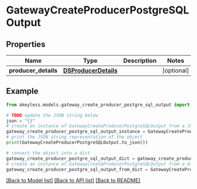 # GatewayCreateProducerPostgreSQLOutput


## Properties

Name | Type | Description | Notes
------------ | ------------- | ------------- | -------------
**producer_details** | [**DSProducerDetails**](DSProducerDetails.md) |  | [optional] 

## Example

```python
from akeyless.models.gateway_create_producer_postgre_sql_output import GatewayCreateProducerPostgreSQLOutput

# TODO update the JSON string below
json = "{}"
# create an instance of GatewayCreateProducerPostgreSQLOutput from a JSON string
gateway_create_producer_postgre_sql_output_instance = GatewayCreateProducerPostgreSQLOutput.from_json(json)
# print the JSON string representation of the object
print(GatewayCreateProducerPostgreSQLOutput.to_json())

# convert the object into a dict
gateway_create_producer_postgre_sql_output_dict = gateway_create_producer_postgre_sql_output_instance.to_dict()
# create an instance of GatewayCreateProducerPostgreSQLOutput from a dict
gateway_create_producer_postgre_sql_output_from_dict = GatewayCreateProducerPostgreSQLOutput.from_dict(gateway_create_producer_postgre_sql_output_dict)
```
[[Back to Model list]](../README.md#documentation-for-models) [[Back to API list]](../README.md#documentation-for-api-endpoints) [[Back to README]](../README.md)


